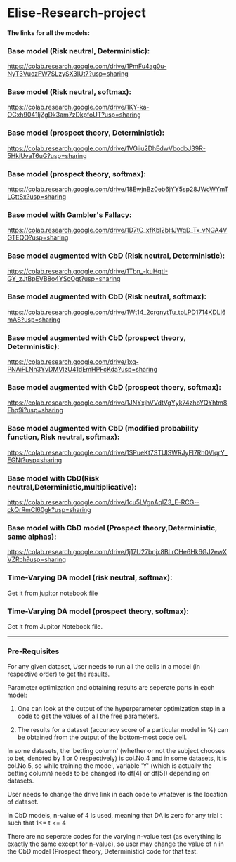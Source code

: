 # Elise-Research-project

#### The links for all the models:

### Base model (Risk neutral, Deterministic):    
https://colab.research.google.com/drive/1PmFu4ag0u-NyT3VuozFW7SLzySX3IUt7?usp=sharing

### Base model (Risk neutral, softmax):          
https://colab.research.google.com/drive/1KY-ka-OCxh9041ljZgDk3am7zDkpfoUT?usp=sharing

### Base model (prospect theory, Deterministic): 
https://colab.research.google.com/drive/1VGiiu2DhEdwVbodbJ39R-5HkjUvaT6uG?usp=sharing

### Base model (prospect theory, softmax):        
https://colab.research.google.com/drive/18EwjnBz0eb6jYY5sp28JWcWYmTLGttSx?usp=sharing

### Base model with Gambler's Fallacy:           
https://colab.research.google.com/drive/1D7tC_xfKbl2bHJWqD_Tx_vNGA4VGTEQO?usp=sharing

### Base model augmented with CbD (Risk neutral, Deterministic):     
https://colab.research.google.com/drive/1Tbn_-kuHqtI-GY_zJtBpEVB8o4YScOgt?usp=sharing

### Base model augmented with CbD (Risk neutral, softmax):           
https://colab.research.google.com/drive/1Wt14_2crqnytTu_tpLPD1714KDLI6mAS?usp=sharing

### Base model augmented with CbD (prospect theory, Deterministic): 
https://colab.research.google.com/drive/1xq-PNAiFLNn3YvDMVlzU41dEmHPFcKda?usp=sharing

### Base model augmented with CbD (prospect thoery, softmax):       
https://colab.research.google.com/drive/1JNYxjhVVdtVgYyk74zhbYQYhtm8Fhq9i?usp=sharing

### Base model augmented with CbD (modified probability function, Risk neutral, softmax):  
https://colab.research.google.com/drive/1SPueKt7STUlSWRJyFl7Rh0VlqrY_EGNt?usp=sharing

### Base model with CbD(Risk neutral,Deterministic,multiplicative):     
https://colab.research.google.com/drive/1cu5LVgnAqIZ3_E-RCG--ckQrRmCl60gk?usp=sharing

### Base model with CbD model (Prospect theory,Deterministic, same alphas): 
https://colab.research.google.com/drive/1j17U27bnjx8BLrCHe6Hk6GJ2ewXVZRch?usp=sharing

### Time-Varying DA model (risk neutral, softmax):
Get it from jupitor notebook file

### Time-Varying DA model (prospect theory, softmax):
Get it from Jupitor Notebook file.

----------------------------------------
### Pre-Requisites

For any given dataset, User needs to run all the cells in a model (in respective order) to get the results.

Parameter optimization and obtaining results are seperate parts in each model:

1. One can look at the output of the hyperparameter optimization step in a code to get the values of all the free parameters.

2. The results for a dataset (accuracy score of a particular model in %) can be obtained from the output of the bottom-most code cell. 

In some datasets, the 'betting column' (whether or not the subject chooses to bet, denoted by 1 or 0 respectively) is col.No.4 and in some datasets, it is col.No.5, so while training 
the model, variable 'Y' (which is actually the betting column) needs to be changed (to df[4] or df[5]) depending on datasets.

User needs to change the drive link in each code to whatever is the location of dataset.

In CbD models, n-value of 4 is used, meaning that DA is zero for any trial t such that 1<= t <= 4

There are no seperate codes for the varying n-value test (as everything is exactly the same except for n-value), so user may change the value of n in the CbD model 
(Prospect theory, Deterministic) code for that test.
